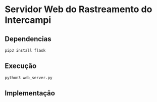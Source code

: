 # Servidor Web do Rastreamento do Intercampi

## Dependencias

```
pip3 install flask
```

## Execução

```
python3 web_server.py
```

## Implementação
